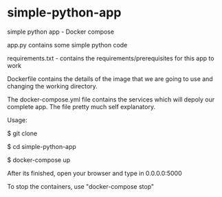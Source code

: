# simple-python-app
simple python app - Docker compose

app.py contains some simple python code

requirements.txt - contains the requirements/prerequisites for this app to work

Dockerfile contains the details of the image that we are going to use and changing the working directory.

The docker-compose.yml file contains the services which will depoly our complete app. The file pretty much self explanatory.

Usage:

$ git clone

$ cd simple-python-app 

$ docker-compose up

After its finished, open your browser and type in 0.0.0.0:5000

To stop the containers, use "docker-compose stop"
